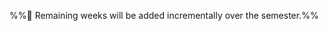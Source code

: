 <link rel="stylesheet" href="{{baseUrl}}/css/main.css">

<include src="../common/header.md" />

<div class="website-content">

<dynamic-panel src="week1/index.md" header="{{iconDone}} Week 1 [Jan 15]" no-close />
<dynamic-panel src="week2/index.md" header="{{iconDone}} Week 2 [Jan 22]" no-close />
<dynamic-panel src="week3/index.md" header="{{iconDone}} Week 3 [Jan 29]" no-close />
<dynamic-panel src="week4/index.md" header="{{iconDone}} Week 4 [Feb 5]" no-close />
<dynamic-panel src="week5/index.md" header="{{iconDone}} Week 5 [Feb 12]" no-close />
<dynamic-panel src="week6/index.md" header="{{iconDone}} Week 6 [Feb 19]" no-close />
<dynamic-panel src="week7/index.md" header="{{iconDone}} Week 7 [Mar 5]" no-close />
<dynamic-panel src="week8/index.md" header="{{iconDone}} Week 8 [Mar 12]" no-close />
<dynamic-panel src="week9/index.md" header="{{iconDone}} Week 9 [Mar 19]" no-close />
<dynamic-panel src="week10/index.md" header="{{iconDone}} Week 10 [Mar 26]" no-close />

<panel header="{{iconCurrent}} Week 11 [Apr 2]" expanded no-close>
  <include src="week11/index.md"/>
</panel><p/>

%%:construction: Remaining weeks will be added incrementally over the semester.%%

</div>


